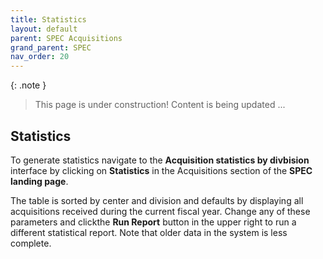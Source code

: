 ```yaml
---
title: Statistics
layout: default
parent: SPEC Acquisitions
grand_parent: SPEC
nav_order: 20
---
```


{: .note }
> This page is under construction! 
> Content is being updated ...

## Statistics
To generate statistics navigate to the **Acquisition statistics by divbision** interface by clicking on **Statistics** in the Acquisitions section of the **SPEC landing page**.

The table is sorted by center and division and defaults by displaying all acquisitions received during the current fiscal year. Change any of these parameters and clickthe **Run Report** button in the upper right to run a different statistical report. Note that older data in the system is less complete.
